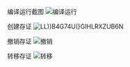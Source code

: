 编译运行截图
![编译运行](https://user-images.githubusercontent.com/63136223/164603822-05f04210-3a70-42ad-8aae-8fad26f559d8.png)

创建存证
![LL))B4G74U(}GIHLRXZUB6N](https://user-images.githubusercontent.com/63136223/164603736-9aa8b2c2-8bd5-4325-97ca-31177124cb53.png)

撤销存证
![撤销](https://user-images.githubusercontent.com/63136223/164603944-ae563dc7-a4ae-4507-a571-50fc9ce8a30d.jpg)

转移存证
![转移](https://user-images.githubusercontent.com/63136223/164603945-405faab3-93b7-4fa2-a297-9e9f70f8a2a3.png)

